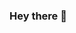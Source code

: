 ### Hey there 👋

<!--
Hello and welcome to my Github page! 

My name is Preston Watson and I'm a software engineer working at [@RedHatOfficial](https://redhat.com) on the [OS and Application Modernization Group (OAMG)](https://github.com/oamg) team. 

- 🔭 I’m currently working on delivering high quality software solutions in Python.
- 🌱 I’m currently learning the Gang of Four Design Patterns.
- :computer: I enjoy working with Open Source technologies.
- ⚡ Fun fact: I'm a twin. 
- 💬 Ask me about anything!

-->
